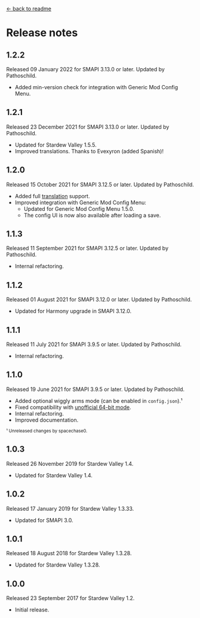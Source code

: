 ﻿﻿[← back to readme](README.md)

# Release notes
## 1.2.2
Released 09 January 2022 for SMAPI 3.13.0 or later. Updated by Pathoschild.

* Added min-version check for integration with Generic Mod Config Menu.

## 1.2.1
Released 23 December 2021 for SMAPI 3.13.0 or later. Updated by Pathoschild.

* Updated for Stardew Valley 1.5.5.
* Improved translations. Thanks to Evexyron (added Spanish)!

## 1.2.0
Released 15 October 2021 for SMAPI 3.12.5 or later. Updated by Pathoschild.

* Added full [translation](https://stardewvalleywiki.com/Modding:Translations) support.
* Improved integration with Generic Mod Config Menu:
  * Updated for Generic Mod Config Menu 1.5.0.
  * The config UI is now also available after loading a save.

## 1.1.3
Released 11 September 2021 for SMAPI 3.12.5 or later. Updated by Pathoschild.

* Internal refactoring.

## 1.1.2
Released 01 August 2021 for SMAPI 3.12.0 or later. Updated by Pathoschild.

* Updated for Harmony upgrade in SMAPI 3.12.0.

## 1.1.1
Released 11 July 2021 for SMAPI 3.9.5 or later. Updated by Pathoschild.

* Internal refactoring.

## 1.1.0
Released 19 June 2021 for SMAPI 3.9.5 or later. Updated by Pathoschild.

* Added optional wiggly arms mode (can be enabled in `config.json`).¹
* Fixed compatibility with [unofficial 64-bit mode](https://stardewvalleywiki.com/Modding:Migrate_to_64-bit_on_Windows).
* Internal refactoring.
* Improved documentation.

<sup>¹ Unreleased changes by spacechase0.</sup>

## 1.0.3
Released 26 November 2019 for Stardew Valley 1.4.

* Updated for Stardew Valley 1.4.

## 1.0.2
Released 17 January 2019 for Stardew Valley 1.3.33.

* Updated for SMAPI 3.0.

## 1.0.1
Released 18 August 2018 for Stardew Valley 1.3.28.

* Updated for Stardew Valley 1.3.28.

## 1.0.0
Released 23 September 2017 for Stardew Valley 1.2.

* Initial release.
